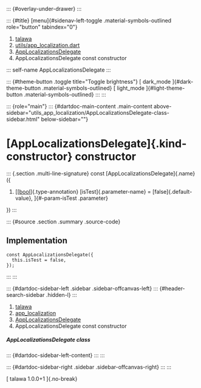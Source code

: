 ::: {#overlay-under-drawer}
:::

::: {#title}
[menu]{#sidenav-left-toggle .material-symbols-outlined role="button"
tabindex="0"}

1.  [talawa](../../index.html)
2.  [utils/app_localization.dart](../../utils_app_localization/)
3.  [AppLocalizationsDelegate](../../utils_app_localization/AppLocalizationsDelegate-class.html)
4.  AppLocalizationsDelegate const constructor

::: self-name
AppLocalizationsDelegate
:::

::: {#theme-button .toggle title="Toggle brightness"}
[ dark_mode ]{#dark-theme-button .material-symbols-outlined} [
light_mode ]{#light-theme-button .material-symbols-outlined}
:::
:::

::: {role="main"}
::: {#dartdoc-main-content .main-content above-sidebar="utils_app_localization/AppLocalizationsDelegate-class-sidebar.html" below-sidebar=""}
<div>

# [AppLocalizationsDelegate]{.kind-constructor} constructor

</div>

::: {.section .multi-line-signature}
const [AppLocalizationsDelegate]{.name}({

1.  [[[bool](https://api.flutter.dev/flutter/dart-core/bool-class.html)]{.type-annotation}
    [isTest]{.parameter-name} = [false]{.default-value},
    ]{#-param-isTest .parameter}

})
:::

::: {#source .section .summary .source-code}
## Implementation

``` language-dart
const AppLocalizationsDelegate({
  this.isTest = false,
});
```
:::
:::

::: {#dartdoc-sidebar-left .sidebar .sidebar-offcanvas-left}
::: {#header-search-sidebar .hidden-l}
:::

1.  [talawa](../../index.html)
2.  [app_localization](../../utils_app_localization/)
3.  [AppLocalizationsDelegate](../../utils_app_localization/AppLocalizationsDelegate-class.html)
4.  AppLocalizationsDelegate const constructor

##### AppLocalizationsDelegate class

::: {#dartdoc-sidebar-left-content}
:::
:::

::: {#dartdoc-sidebar-right .sidebar .sidebar-offcanvas-right}
:::
:::

[ talawa 1.0.0+1 ]{.no-break}
